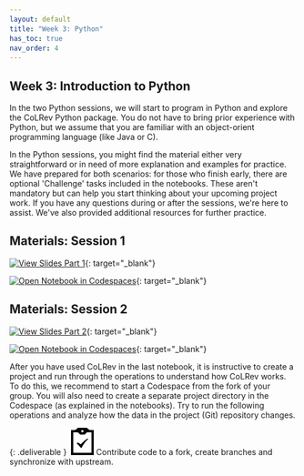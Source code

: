 ```yaml
---
layout: default
title: "Week 3: Python"
has_toc: true
nav_order: 4
---
```


## Week 3: Introduction to Python

In the two Python sessions, we will start to program in Python and explore the CoLRev Python package.
You do not have to bring prior experience with Python, but we assume that you are familiar with an object-orient programming language (like Java or C).

In the Python sessions, you might find the material either very straightforward or in need of more explanation and examples for practice.
We have prepared for both scenarios: for those who finish early, there are optional 'Challenge' tasks included in the notebooks.
These aren't mandatory but can help you start thinking about your upcoming project work.
If you have any questions during or after the sessions, we're here to assist. We've also provided additional resources for further practice.

## Materials: Session 1

[![View Slides Part 1](https://img.shields.io/badge/View-Slides-Part-1-orange?logo=html5)](../output/03-python_1.html){: target="_blank"}

[![Open Notebook in Codespaces](https://img.shields.io/badge/Open%20in%20Codespaces-blue?logo=github)](https://codespaces.new/digital-work-lab/practice-python){: target="_blank"}

## Materials: Session 2

[![View Slides Part 2](https://img.shields.io/badge/View-Slides-Part-2-orange?logo=html5)](../output/04-python_2.html){: target="_blank"}

[![Open Notebook in Codespaces](https://img.shields.io/badge/Open%20in%20Codespaces-blue?logo=github)](https://codespaces.new/digital-work-lab/practice-python){: target="_blank"}


After you have used CoLRev in the last notebook, it is instructive to create a project and run through the operations to understand how CoLRev works.
To do this, we recommend to start a Codespace from the fork of your group.
You will also need to create a separate project directory in the Codespace (as explained in the notebooks).
Try to run the following operations and analyze how the data in the project (Git) repository changes.

<script src="assets/asciinema-player.min.js"></script>
<script>
    window.onload = function() {
        AsciinemaPlayer.create('assets/colrev_demo.cast', document.getElementById('demo'),
        {autoPlay: true,
        rows: 30,
        terminalFontSize: "80px",
        theme: 'dracula',});
    };
</script>

<!-- 
TODO : add instructions (maybe on a sub-page)
 -->

{: .deliverable }
![tasks logo](../assets/iconmonstr-clipboard-5.svg)Contribute code to a fork, create branches and synchronize with upstream.




